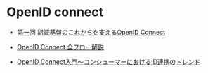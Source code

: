 
# OpenID connect

* [第一回 認証基盤のこれからを支えるOpenID Connect](https://www.ogis-ri.co.jp/otc/hiroba/technical/openid-connect/chap1.html)

* [OpenID Connect 全フロー解説](https://qiita.com/TakahikoKawasaki/items/4ee9b55db9f7ef352b47)

* [OpenID Connect入門～コンシューマーにおけるID連携のトレンド](https://www.slideshare.net/kura_lab/openid-connect-id)

  ​          

